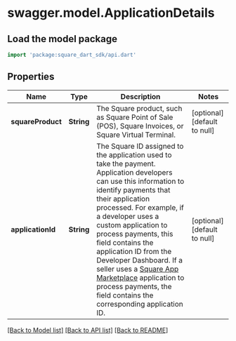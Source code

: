 # swagger.model.ApplicationDetails

## Load the model package
```dart
import 'package:square_dart_sdk/api.dart'
```

## Properties
Name | Type | Description | Notes
------------ | ------------- | ------------- | -------------
**squareProduct** | **String** | The Square product, such as Square Point of Sale (POS),  Square Invoices, or Square Virtual Terminal. | [optional] [default to null]
**applicationId** | **String** | The Square ID assigned to the application used to take the payment.  Application developers can use this information to identify payments that  their application processed.  For example, if a developer uses a custom application to process payments,  this field contains the application ID from the Developer Dashboard.  If a seller uses a [Square App Marketplace](https://developer.squareup.com/docs/app-marketplace)  application to process payments, the field contains the corresponding application ID. | [optional] [default to null]

[[Back to Model list]](../README.md#documentation-for-models) [[Back to API list]](../README.md#documentation-for-api-endpoints) [[Back to README]](../README.md)


